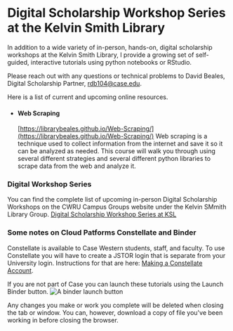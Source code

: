 # Digital Scholarship Workshop Series at the Kelvin Smith Library

In addition to a wide variety of in-person, hands-on, digital scholarship workshops at the Kelvin Smith Library, I provide a growing set of self-guided, interactive tutorials using python notebooks or RStudio.   

Please reach out with any questions or technical problems to David Beales, Digital Scholarship Partner, [rdb104@case.edu](mailto:rdb104@case.edu).

Here is a list of current and upcoming online resources.

- #### Web Scraping
  [https://librarybeales.github.io/Web-Scraping/](https://librarybeales.github.io/Web-Scraping/)
  Web scraping is a technique used to collect information from the internet and save it so it can be analyzed as needed.  This course will walk you through using several different strategies and several different python libraries to scrape    data from the web and analyze it.




### Digital Workshop Series

You can find the complete list of upcoming in-person Digital Scholarship Workshops on the CWRU Campus Groups website under the Kelvin SMmith Library Group.
[Digital Scholarship Workshop Series at KSL](https://community.case.edu/events_list?topic_tags=1778970&show=upcoming)


### Some notes on Cloud Patforms Constellate and Binder

Constellate is available to Case Western students, staff, and faculty.  To use Constellate you will have to create a JSTOR login that is separate from your University login.  Instructions for that are here:  <a href="https://librarybeales.github.io/CreateLogin/" target=blank>Making a Constellate Account</a>.

If you are not part of Case you can launch these tutorials using the Launch Binder button.  ![A binder launch button](https://mybinder.org/static/images/badge_logo.svg)  

Any changes you make or work you complete will be deleted when closing the tab or window.  You can, however, download a copy of file you've been working in before closing the browser.  
